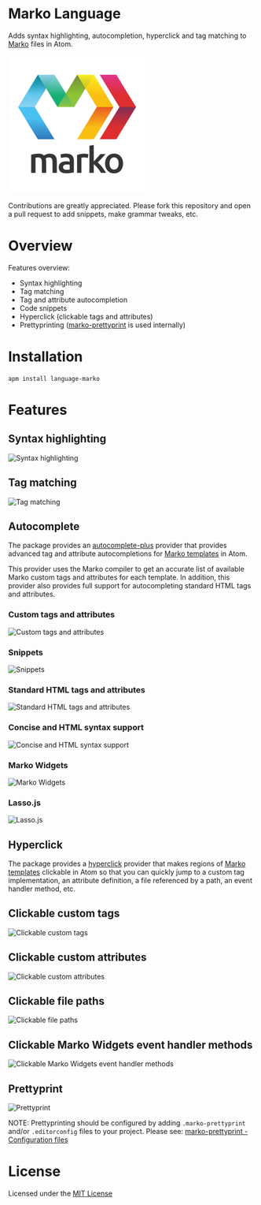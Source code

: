 # Marko Language

Adds syntax highlighting, autocompletion, hyperclick and tag matching to [Marko](https://github.com/marko-js/marko) files in Atom.

![Marko Syntax](https://raw.githubusercontent.com/marko-js/branding/master/marko-logo-small-white-bg.png)

Contributions are greatly appreciated. Please fork this repository and open a pull request to add snippets, make grammar tweaks, etc.

# Overview

Features overview:

- Syntax highlighting
- Tag matching
- Tag and attribute autocompletion
- Code snippets
- Hyperclick (clickable tags and attributes)
- Prettyprinting ([marko-prettyprint](https://github.com/marko-js/marko-prettyprint) is used internally)

# Installation

```
apm install language-marko
```

# Features

## Syntax highlighting

![Syntax highlighting](https://cloud.githubusercontent.com/assets/978214/18970226/ae1af1a2-864d-11e6-8aff-9112d0617cf8.png)

## Tag matching

![Tag matching](https://cloud.githubusercontent.com/assets/978214/18970220/ac407af0-864d-11e6-9458-e391cf9133e8.gif)

## Autocomplete

The package provides an [autocomplete-plus](https://github.com/atom/autocomplete-plus) provider that provides advanced tag and attribute autocompletions for [Marko templates](http://markojs.com/) in Atom.

This provider uses the Marko compiler to get an accurate list of available Marko custom tags and attributes for each template. In addition, this provider also provides full support for autocompleting standard HTML tags and attributes.

### Custom tags and attributes

![Custom tags and attributes](https://cloud.githubusercontent.com/assets/978214/15950041/b53dc384-2e68-11e6-8ff8-b5d873ab086f.gif)

### Snippets

![Snippets](https://cloud.githubusercontent.com/assets/978214/15950042/b7605104-2e68-11e6-82d0-dd69703a3c62.gif)

### Standard HTML tags and attributes

![Standard HTML tags and attributes](https://cloud.githubusercontent.com/assets/978214/15950048/bcd5f8dc-2e68-11e6-83b6-5ca64268eb16.gif)

### Concise and HTML syntax support

![Concise and HTML syntax support](https://cloud.githubusercontent.com/assets/978214/15950055/c3ca2398-2e68-11e6-9da5-6604eb173a34.gif)

### Marko Widgets

![Marko Widgets](https://cloud.githubusercontent.com/assets/978214/15950057/c82d5068-2e68-11e6-975c-07b24bb6ad0d.gif)

### Lasso.js

![Lasso.js](https://cloud.githubusercontent.com/assets/978214/15950058/cb396508-2e68-11e6-9d9f-25387936235f.gif)


## Hyperclick

The package provides a [hyperclick](https://github.com/facebooknuclideapm/hyperclick) provider that makes regions of [Marko templates](http://markojs.com/) clickable in Atom so that you can quickly jump to a custom tag implementation, an attribute definition, a file referenced by a path, an event handler method, etc.

## Clickable custom tags

![Clickable custom tags](https://cloud.githubusercontent.com/assets/978214/26456738/d8228204-4122-11e7-8850-044f750fa2a4.gif)

## Clickable custom attributes

![Clickable custom attributes](https://cloud.githubusercontent.com/assets/978214/16811042/c373e614-48e3-11e6-842f-0c6c9beafba7.gif)

## Clickable file paths

![Clickable file paths](https://cloud.githubusercontent.com/assets/978214/16811195/77a1da6a-48e4-11e6-871e-ef9cdc8261ce.gif)

## Clickable Marko Widgets event handler methods

![Clickable Marko Widgets event handler methods](https://cloud.githubusercontent.com/assets/978214/16811040/c3739830-48e3-11e6-981f-4cbc0133d6a2.gif)

## Prettyprint

![Prettyprint](https://cloud.githubusercontent.com/assets/978214/22164152/444024a4-df13-11e6-94cc-bb90123dcb0f.gif)

NOTE: Prettyprinting should be configured by adding `.marko-prettyprint` and/or `.editorconfig` files to your project. Please see: [marko-prettyprint - Configuration files](https://github.com/marko-js/marko-prettyprint#configuration-files)

# License

Licensed under the [MIT License](https://github.com/marko-js/atom-autocomplete-marko/blob/master/LICENSE)
